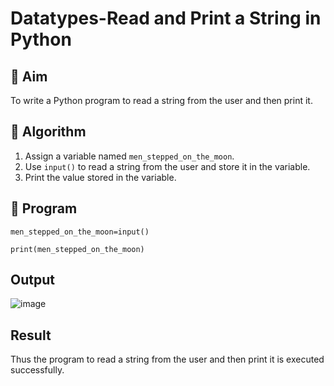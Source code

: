 # Datatypes-Read and Print a String in Python

## 🎯 Aim
To write a Python program to read a string from the user and then print it.

## 🧠 Algorithm
1. Assign a variable named `men_stepped_on_the_moon`.
2. Use `input()` to read a string from the user and store it in the variable.
3. Print the value stored in the variable.

## 🧾 Program
```
men_stepped_on_the_moon=input()

print(men_stepped_on_the_moon)
```
## Output
![image](https://github.com/user-attachments/assets/f639ab3a-d993-4b21-b0c9-1f47acda6290)

## Result
Thus the program to read a string from the user and then print it is executed successfully.

